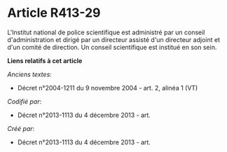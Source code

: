 # Article R413-29

L'Institut national de police scientifique est administré par un conseil d'administration et dirigé par un directeur assisté
d'un directeur adjoint et d'un comité de direction. Un conseil scientifique est institué en son sein.

**Liens relatifs à cet article**

_Anciens textes_:

  - Décret n°2004-1211 du 9 novembre 2004 - art. 2, alinéa 1 (VT)

_Codifié par_:

  - Décret n°2013-1113 du 4 décembre 2013 - art.

_Créé par_:

  - Décret n°2013-1113 du 4 décembre 2013 - art.

